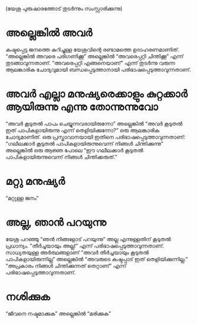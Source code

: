 (യേശു പുരുഷാരത്തോട് തുടർന്നും സംസ്സാരിക്കുന്നു)
# അല്ലെങ്കിൽ അവർ
കഷ്ടപ്പെട്ട ജനത്തെ കുറിച്ചുള്ള യേശുവിന്റെ രണ്ടാമത്തെ ഉദാഹരണമാണിത്. “അല്ലെങ്കിൽ അവരെ പരിഗണിക്കൂ” അല്ലെങ്കിൽ “അവരെപ്പറ്റി ചിന്തിക്കൂ” എന്ന് തുടങ്ങാവുന്നതാണ്. “അവരെപ്പറ്റി എങ്ങനെയാണ്” എന്ന് തുടർന്നു വരുന്ന ആലങ്കാരിക ചോദ്യവുമായി ബന്ധപ്പെടുത്താനായി പരിഭാഷപ്പെടുത്താവുന്നതാണ്.
# അവർ എല്ലാ മനുഷ്യരെക്കാളും കുറ്റക്കാർ ആയിരുന്നു എന്നു തോന്നുന്നുവോ
“അവർ കൂടുതൽ പാപം ചെയ്യുന്നവരായിരുന്നോ” അല്ലെങ്കിൽ “അവർ കൂടുതൽ ഇത് പാപികളായിരുന്നു എന്ന് തെളിയിക്കുന്നോ?” ഒരു ആലങ്കാരിക ചോദ്യമാണിത്. ഒരു പ്രസ്താവാനയായി ഇതിനെ പരിഭാഷപ്പെടുത്താവുന്നതാണ്: “ഗലീലക്കാർ കൂടുതൽ പാപികളായിരുന്നുവെന്ന് നിങ്ങൾ ചിന്തിക്കുന്നു” അല്ലെങ്കിൽ ഒരു ആജ്ഞ പോലെ “ഈ ഗലീലക്കാർ കൂടുതൽ പാപികളായിരുന്നുവെന്ന് നിങ്ങൾ ചിന്തിക്കരുത്.”
# മറ്റു മനുഷ്യർ
“മറ്റുള്ള ജനം”
# അല്ല, ഞാൻ പറയുന്നു
യേശു പറഞ്ഞു “ഞൻ നിങ്ങളോട് പറയുന്നു” അല്ല എന്നുള്ളതിന് കൂടുതൽ പ്രധാന്യം. ”തീർച്ചയായും അല്ല!” എന്ന് പരിഭാഷപ്പെടുത്താവുന്നതാണ്. സാധ്യതയുള്ള അർത്ഥങ്ങളാണ് “അവർ തീർച്ചയായും കൂടുതൽ പാപികളായിരുന്നില്ല” അല്ലെങ്കിൽ “അവരുടെ കഷ്ടപ്പാട് ഇത് തെളിയിക്കുന്നില്ല.” “അപ്രകാരം നിങ്ങൾ ചിന്തിക്കുന്നത് തെറ്റാണ്” എന്ന് പരിഭാഷപ്പെടുത്താവുന്നതാണ്. 
# നശിക്കുക
“ജീവനെ നഷ്ടമാക്കുക” അല്ലെങ്കിൽ “മരിക്കുക”
